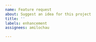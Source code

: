 ```yaml
---
name: Feature request
about: Suggest an idea for this project
title: ''
labels: enhancement
assignees: amilochau

---
```



